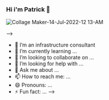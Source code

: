 ### Hi i'm Patrick 👋

![Collage Maker-14-Jul-2022-12 13-AM](https://user-images.githubusercontent.com/79040885/178852530-6b66b4f0-ff4b-4ef2-8065-fb265efe5a90.jpg)

-->
- 🔭 I’m an infrastructure consultant
- 🌱 I’m currently learning ...
- 👯 I’m looking to collaborate on ...
- 🤔 I’m looking for help with ...
- 💬 Ask me about ...
- 📫 How to reach me: ...
- 😄 Pronouns: ...
- ⚡ Fun fact: ...
-->
